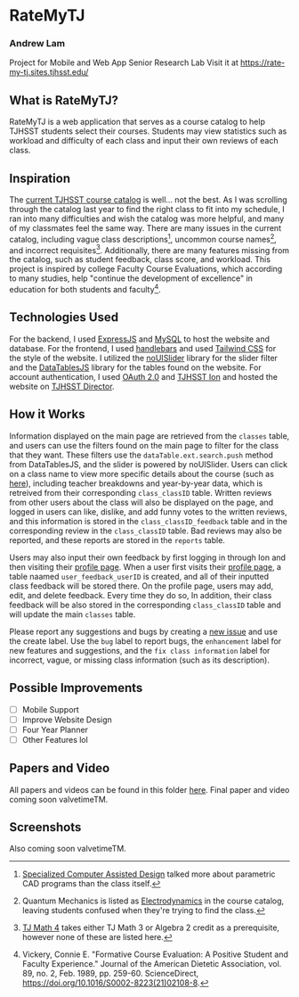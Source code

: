 # RateMyTJ

### Andrew Lam

Project for Mobile and Web App Senior Research Lab
Visit it at https://rate-my-tj.sites.tjhsst.edu/

## What is RateMyTJ?

RateMyTJ is a web application that serves as a course catalog to help TJHSST students select their courses. Students may view statistics such as workload and difficulty of each class and input their own reviews of each class.

## Inspiration

The [current TJHSST course catalog](https://insys.fcps.edu/CourseCatOnline/frontPanel/503/nocourselist/0/0/0/1) is well... not the best. As I was scrolling through the catalog last year to find the right class to fit into my schedule, I ran into many difficulties and wish the catalog was more helpful, and many of my classmates feel the same way. There are many issues in the current catalog, including vague class descriptions[^1], uncommon course names[^2], and incorrect requisites[^3]. Additionally, there are many features missing from the catalog, such as student feedback, class score, and workload. This project is inspired by college Faculty Course Evaluations, which according to many studies, help "continue the development of excellence" in education for both students and faculty[^4].

## Technologies Used

For the backend, I used [ExpressJS](https://expressjs.com/) and [MySQL](https://www.mysql.com/) to host the website and database.
For the frontend, I used [handlebars](https://handlebarsjs.com/) and used [Tailwind CSS](https://tailwindcss.com/) for the style of the website.
I utilized the [noUISlider](https://refreshless.com/nouislider/) library for the slider filter and the [DataTablesJS](https://datatables.net/) library for the tables found on the website.
For account authentication, I used [OAuth 2.0](https://oauth.net/2/) and [TJHSST Ion](https://tjcsl.github.io/ion/) and hosted the website on [TJHSST Director](https://documentation.tjhsst.edu/services/director).

## How it Works

Information displayed on the main page are retrieved from the ```classes``` table, and users can use the filters found on the main page to filter for the class that they want. These filters use the ```dataTable.ext.search.push``` method from DataTablesJS, and the slider is powered by noUISlider. Users can click on a class name to view more specific details about the course (such as [here](https://rate-my-tj.sites.tjhsst.edu/class/3199R1)), including teacher breakdowns and year-by-year data, which is retreived from their corresponding ```class_classID``` table. Written reviews from other users about the class will also be displayed on the page, and logged in users can like, dislike, and add funny votes to the written reviews, and this information is stored in the ```class_classID_feedback``` table and in the corresponding review in the ```class_classID``` table. Bad reviews may also be reported, and these reports are stored in the ```reports``` table.

Users may also input their own feedback by first logging in through Ion and then visiting their [profile page](https://rate-my-tj.sites.tjhsst.edu/profile). When a user first visits their [profile page](https://rate-my-tj.sites.tjhsst.edu/profile), a table naamed ```user_feedback_userID``` is created, and all of their inputted class feedback will be stored there. On the profile page, users may add, edit, and delete feedback. Every time they do so, In addition, their class feedback will be also stored in the corresponding ```class_classID``` table and will update the main ```classes``` table.

Please report any suggestions and bugs by creating a [new issue](https://github.com/superandybean/RateMyTJ/issues/new) and use the create label. Use the ```bug``` label to report bugs, the ```enhancement``` label for new features and suggestions, and the ```fix class information```  label for incorrect, vague, or missing class information (such as its description).

## Possible Improvements

- [ ] Mobile Support
- [ ] Improve Website Design
- [ ] Four Year Planner
- [ ] Other Features lol

## Papers and Video

All papers and videos can be found in this folder [here](https://github.com/superandybean/RateMyTJ/tree/master/papers). Final paper and video coming soon valvetimeTM.

## Screenshots

Also coming soon valvetimeTM.

[^1]: [Specialized Computer Assisted Design](https://insys.fcps.edu/CourseCatOnline/sharecourse/503/10433/0/0/0/1) talked more about parametric CAD programs than the class itself.
[^2]: Quantum Mechanics is listed as [Electrodynamics](https://insys.fcps.edu/CourseCatOnline/sharecourse/503/9502/0/0/0/1) in the course catalog, leaving students confused when they're trying to find the class.
[^3]: [TJ Math 4](https://insys.fcps.edu/CourseCatOnline/sharecourse/503/11344/0/0/0/1) takes either TJ Math 3 or Algebra 2 credit as a prerequisite, however none of these are listed here.
[^4]: Vickery, Connie E. "Formative Course Evaluation: A Positive Student and Faculty Experience." Journal of the American Dietetic Association, vol. 89, no. 2, Feb. 1989, pp. 259-60. ScienceDirect, https://doi.org/10.1016/S0002-8223(21)02108-8.
